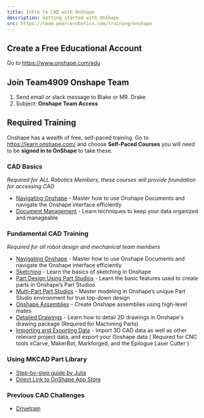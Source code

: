 ```yaml
---
title: Intro to CAD with OnShape
description: Getting started with OnShape
src: https://team.pearcerobotics.com/training/onshape
---
```


## Create a Free Educational Account
Go to https://www.onshape.com/edu

## Join Team4909 Onshape Team
1. Send email or slack message to Blake or MR. Drake
2. Subject: **Onshape Team Access**

## Required Training
Onshape has a wealth of free, self-paced training. Go to https://learn.onshape.com/ and choose **Self-Paced Courses**
you will need to be **signed in to OnShape** to take these. 

### CAD Basics
_Required for ALL Robotics Members, these courses will provide foundation for accessing CAD_

- [Navigating Onshape](https://learn.onshape.com/courses/fundamentals-navigating-onshape) - Master how to use Onshape Documents and navigate the Onshape interface efficiently
- [Document Management](https://learn.onshape.com/courses/fundamentals-document-management) - Learn techniques to keep your data organized and manageable

### Fundamental CAD Training
_Required for all robot design and mechanical team members_

- [Navigating Onshape](https://learn.onshape.com/courses/fundamentals-navigating-onshape) - Master how to use Onshape Documents and navigate the Onshape interface efficiently
- [Sketching](https://learn.onshape.com/courses/fundamentals-sketching) - Learn the basics of sketching in Onshape
- [Part Design Using Part Studios](https://learn.onshape.com/courses/fundamentals-part-design-using-part-studios) - Learn the basic features used to create parts in Onshape’s Part Studios
- [Multi-Part Part Studios](https://learn.onshape.com/courses/fundamentals-multi-part-part-studios) - Master modeling in Onshape’s unique Part Studio environment for true top-down design
- [Onshape Assemblies](https://learn.onshape.com/courses/fundamentals-onshape-assemblies) - Create Onshape assemblies using high-level mates
- [Detailed Drawings](https://learn.onshape.com/courses/fundamentals-detailed-drawings) - Learn how to detail 2D drawings in Onshape's drawing package (Required for Machining Parts)
- [Importing and Exporting Data](https://learn.onshape.com/courses/fundamentals-importing-and-exporting-data) - Import 3D CAD data as well as other relevant project data, and export your Onshape data ( Required for CNC tools xCarve, MakerBot,  Markforged, and the Epilogue Laser Cutter )

### Using MKCAD Part Library
- [Step-by-step guide by Julia](https://www.chiefdelphi.com/t/the-mkcad-app/392654)
- [Direct Link to OnShape App Store](https://appstore.onshape.com/apps/Manufacturers%20Models/2ZT7X5D646R3LM3ZND7LGBTYRVM4SVH6CDDGM6I=/description)


### Previous CAD Challenges
- [Drivetrain](https://docs.google.com/document/d/162gdpaHj7e8OKeKLlp6TSlqNqyEVEP8npY4_HekA9Yw/edit)